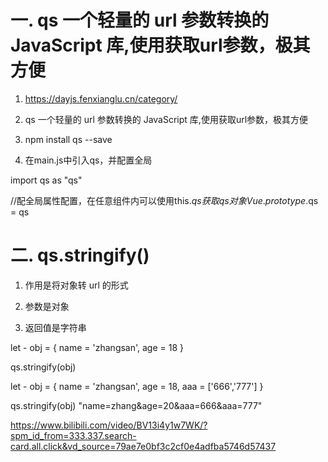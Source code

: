 # 一. qs 一个轻量的 url 参数转换的 JavaScript 库,使用获取url参数，极其方便

1. https://dayjs.fenxianglu.cn/category/

2. qs 一个轻量的 url 参数转换的 JavaScript 库,使用获取url参数，极其方便

3. npm install qs --save


4.  在main.js中引入qs，并配置全局

import qs as "qs"

//配全局属性配置，在任意组件内可以使用this.$qs获取qs对象 
Vue.prototype.$qs = qs



# 二. qs.stringify()

1. 作用是将对象转 url 的形式

2. 参数是对象

3. 返回值是字符串

let - obj = {
  name = 'zhangsan',
  age = 18
}

qs.stringify(obj)
<!-- "name=zhang&age=20" -->


let - obj = {
  name = 'zhangsan',
  age = 18,
  aaa = ['666','777']
}

qs.stringify(obj)
"name=zhang&age=20&aaa=666&aaa=777"

https://www.bilibili.com/video/BV13i4y1w7WK/?spm_id_from=333.337.search-card.all.click&vd_source=79ae7e0bf3c2cf0e4adfba5746d57437






